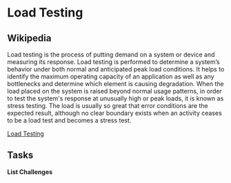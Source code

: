 # Load Testing

## Wikipedia

Load testing is the process of putting demand on a system or device and measuring its response. Load testing is performed to determine a system’s behavior under both normal and anticipated peak load conditions. It helps to identify the maximum operating capacity of an application as well as any bottlenecks and determine which element is causing degradation. When the load placed on the system is raised beyond normal usage patterns, in order to test the system's response at unusually high or peak loads, it is known as stress testing. The load is usually so great that error conditions are the expected result, although no clear boundary exists when an activity ceases to be a load test and becomes a stress test.

[Load Testing](https://en.wikipedia.org/wiki/Load_testing)

## Tasks

**List Challenges**

